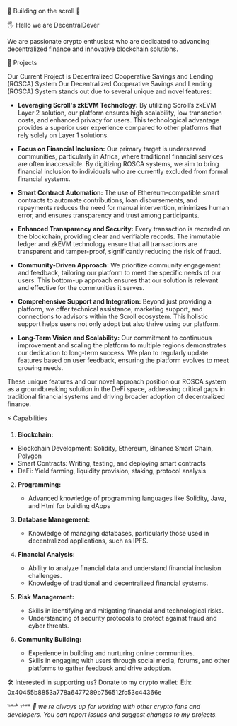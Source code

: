 📜 Building on the scroll 📜

🖐 Hello we are DecentralDever 

We are passionate crypto enthusiast who are dedicated to advancing decentralized finance and innovative blockchain solutions. 

 📝 Projects

Our Current Project is Decentralized Cooperative Savings and Lending (ROSCA) System
Our Decentralized Cooperative Savings and Lending (ROSCA) System stands out due to several unique and novel features:

- **Leveraging Scroll's zkEVM Technology:** 
  By utilizing Scroll’s zkEVM Layer 2 solution, our platform ensures high scalability, low transaction costs, and enhanced privacy for users. This technological advantage provides a superior user experience compared to other platforms that rely solely on Layer 1 solutions.

- **Focus on Financial Inclusion:** 
  Our primary target is underserved communities, particularly in Africa, where traditional financial services are often inaccessible. By digitizing ROSCA systems, we aim to bring financial inclusion to individuals who are currently excluded from formal financial systems.

- **Smart Contract Automation:** 
  The use of Ethereum-compatible smart contracts to automate contributions, loan disbursements, and repayments reduces the need for manual intervention, minimizes human error, and ensures transparency and trust among participants.

- **Enhanced Transparency and Security:** 
  Every transaction is recorded on the blockchain, providing clear and verifiable records. The immutable ledger and zkEVM technology ensure that all transactions are transparent and tamper-proof, significantly reducing the risk of fraud.

- **Community-Driven Approach:** 
  We prioritize community engagement and feedback, tailoring our platform to meet the specific needs of our users. This bottom-up approach ensures that our solution is relevant and effective for the communities it serves.

- **Comprehensive Support and Integration:** 
  Beyond just providing a platform, we offer technical assistance, marketing support, and connections to advisors within the Scroll ecosystem. This holistic support helps users not only adopt but also thrive using our platform.

- **Long-Term Vision and Scalability:** 
  Our commitment to continuous improvement and scaling the platform to multiple regions demonstrates our dedication to long-term success. We plan to regularly update features based on user feedback, ensuring the platform evolves to meet growing needs.

These unique features and our novel approach position our ROSCA system as a groundbreaking solution in the DeFi space, addressing critical gaps in traditional financial systems and driving broader adoption of decentralized finance.

 ⚡ Capabilities

1. **Blockchain:**
  - Blockchain Development: Solidity, Ethereum, Binance Smart Chain, Polygon
  - Smart Contracts: Writing, testing, and deploying smart contracts
  - DeFi: Yield farming, liquidity provision, staking, protocol analysis

2. **Programming:**
   - Advanced knowledge of programming languages like Solidity, Java, and Html for building dApps

5. **Database Management:**
   - Knowledge of managing databases, particularly those used in decentralized applications, such as IPFS.

6. **Financial Analysis:**
   - Ability to analyze financial data and understand financial inclusion challenges.
   - Knowledge of traditional and decentralized financial systems.

7. **Risk Management:**
   - Skills in identifying and mitigating financial and technological risks.
   - Understanding of security protocols to protect against fraud and cyber threats.

8. **Community Building:**
   - Experience in building and nurturing online communities.
   - Skills in engaging with users through social media, forums, and other platforms to gather feedback and drive adoption.
  
  🛠️ Interested in supporting us? 
  Donate to my crypto wallet:
  Eth: 0x40455b8853a778a6477289b756512fc53c44366e



ᵗᑋᵃᐢᵏ ᵞᵒᵘ* 
*💫 we re always up for working with other crypto fans and developers. You can report issues and suggest changes to my projects.*

